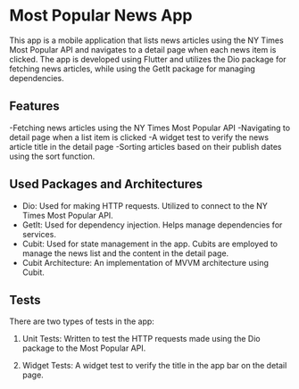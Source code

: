 # Most Popular News App

This app is a mobile application that lists news articles using the NY Times Most Popular API and navigates to a detail page when each news item is clicked. The app is developed using Flutter and utilizes the Dio package for fetching news articles, while using the GetIt package for managing dependencies.

## Features

-Fetching news articles using the NY Times Most Popular API
-Navigating to detail page when a list item is clicked
-A widget test to verify the news article title in the detail page
-Sorting articles based on their publish dates using the sort function.
  
## Used Packages and Architectures

- Dio: Used for making HTTP requests. Utilized to connect to the NY Times Most Popular API.
- GetIt: Used for dependency injection. Helps manage dependencies for services.
- Cubit: Used for state management in the app. Cubits are employed to manage the news list and the content in the detail page.
- Cubit Architecture: An implementation of MVVM architecture using Cubit. 
  
## Tests

There are two types of tests in the app:

1. Unit Tests: Written to test the HTTP requests made using the Dio package to the Most Popular API.

2. Widget Tests: A widget test to verify the title in the app bar on the detail page.
